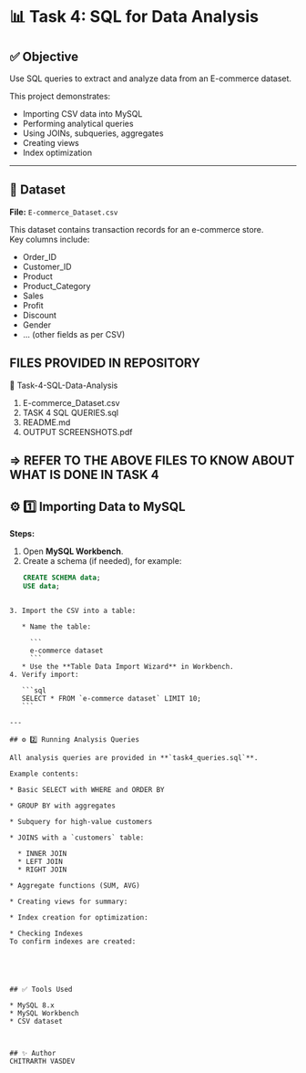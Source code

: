 # 📊 Task 4: SQL for Data Analysis

## ✅ Objective
Use SQL queries to extract and analyze data from an E-commerce dataset.

This project demonstrates:
- Importing CSV data into MySQL
- Performing analytical queries
- Using JOINs, subqueries, aggregates
- Creating views
- Index optimization

---

## 📁 Dataset
**File:** `E-commerce_Dataset.csv`

This dataset contains transaction records for an e-commerce store.  
Key columns include:
- Order_ID
- Customer_ID
- Product
- Product_Category
- Sales
- Profit
- Discount
- Gender
- ... (other fields as per CSV)



## FILES PROVIDED IN REPOSITORY

📁 Task-4-SQL-Data-Analysis

 1) E-commerce_Dataset.csv
 2) TASK 4 SQL QUERIES.sql
 3) README.md
 4) OUTPUT SCREENSHOTS.pdf


## => REFER TO THE ABOVE FILES TO KNOW ABOUT WHAT IS DONE IN TASK 4



## ⚙️ 1️⃣ Importing Data to MySQL

**Steps:**
1. Open **MySQL Workbench**.
2. Create a schema (if needed), for example:
   ```sql
   CREATE SCHEMA data;
   USE data;
````

3. Import the CSV into a table:

   * Name the table:

     ```
     e-commerce dataset
     ```
   * Use the **Table Data Import Wizard** in Workbench.
4. Verify import:

   ```sql
   SELECT * FROM `e-commerce dataset` LIMIT 10;
   ```

---

## ⚙️ 2️⃣ Running Analysis Queries

All analysis queries are provided in **`task4_queries.sql`**.

Example contents:

* Basic SELECT with WHERE and ORDER BY

* GROUP BY with aggregates

* Subquery for high-value customers

* JOINS with a `customers` table:

  * INNER JOIN
  * LEFT JOIN
  * RIGHT JOIN

* Aggregate functions (SUM, AVG)

* Creating views for summary:

* Index creation for optimization:

* Checking Indexes
To confirm indexes are created:





## ✅ Tools Used

* MySQL 8.x
* MySQL Workbench
* CSV dataset



## ✨ Author
CHITRARTH VASDEV





